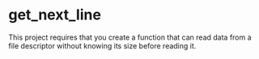 # get_next_line
This project requires that you create a function that can read data from a file descriptor without knowing its size before reading it.
